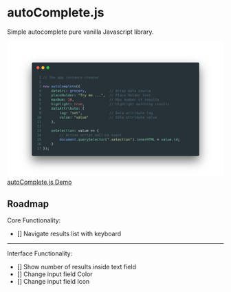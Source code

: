 # autoComplete.js
Simple autocomplete pure vanilla Javascript library.

![autoComplete.js Initialization](./README/img/autoComplete.js.png "autoComplete.js Initialization")
[autoComplete.js Demo](https://www.tarekraafat.com/dev/projects/autoComplete/)

## Roadmap

Core Functionality:
- [] Navigate results list with keyboard

----

Interface Functionality:
- [] Show number of results inside text field
- [] Change input field Color
- [] Change input field Icon

</div>
</div>